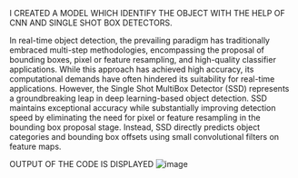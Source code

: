 I CREATED A MODEL WHICH IDENTIFY THE OBJECT WITH THE HELP OF CNN AND SINGLE SHOT BOX DETECTORS.




In real-time object detection, the prevailing paradigm has traditionally embraced multi-step methodologies, encompassing the proposal of bounding boxes, pixel or feature resampling, and high-quality classifier applications. While this approach has achieved high accuracy, its computational demands have often hindered its suitability for real-time applications. However, the Single Shot MultiBox Detector (SSD) represents a groundbreaking leap in deep learning-based object detection. SSD maintains exceptional accuracy while substantially improving detection speed by eliminating the need for pixel or feature resampling in the bounding box proposal stage. Instead, SSD directly predicts object categories and bounding box offsets using small convolutional filters on feature maps.


OUTPUT OF THE CODE IS DISPLAYED
![image](https://github.com/user-attachments/assets/449b3456-334f-4b0c-96e6-f59292f425b0)
